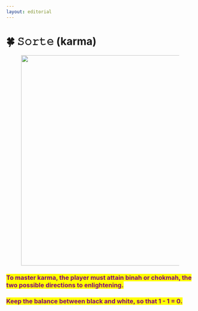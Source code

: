 ```yaml
---
layout: editorial
---
```


# 🍀 𝚂𝚘𝚛𝚝𝚎 (karma)

<figure><img src="../../../../../.gitbook/assets/pexels-btgl-♡-13374682.jpg" alt="" width="563"><figcaption></figcaption></figure>

### <mark style="color:purple;">To master karma, the player must attain binah or chokmah, the two possible directions to enlightening.</mark>

### <mark style="color:purple;">Keep the balance between black and white, so that 1 - 1 = 0.</mark>&#x20;
